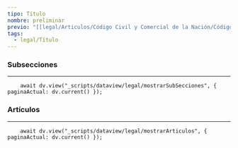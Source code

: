 ```yaml
---
tipo: Título
nombre: preliminar
previo: "[[legal/Articulos/Código Civil y Comercial de la Nación/Código Civil y Comercial de la Nación.md|Código Civil y Comercial de la Nación]]"
tags:
  - legal/Título
---
```

### Subsecciones
---
```dataviewjs
	await dv.view("_scripts/dataview/legal/mostrarSubSecciones", { paginaActual: dv.current() });
```

### Artículos
---
```dataviewjs
	await dv.view("_scripts/dataview/legal/mostrarArticulos", { paginaActual: dv.current() });
```
